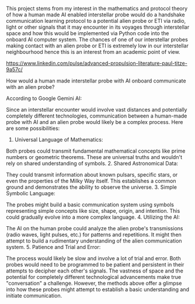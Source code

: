 This project stems from my interest in the mathematics and protocol theory of how a human made AI enabled interstellar probe would do a handshake communication learning protocol to a potential alien probe or ETI via radio, 
light or other signals that it may encounter in its voyages through interstellar space and how this would be implemented via Python code into the onboard AI computer system. The chances of one of our 
interstellar probes making contact with an alien probe or ETI is extremely low in our interstellar neighbourhood hence this is an interest from an academic point of view. 

https://www.linkedin.com/pulse/advanced-propulsion-literature-paul-titze-9a57c/

How would a human made interstellar probe with AI onboard communicate with an alien probe?

According to Google Gemini AI:

Since an interstellar encounter would involve vast distances and potentially completely different technologies, communication between a human-made probe with AI and an alien probe would likely be a complex process. Here are some possibilities:

1. Universal Language of Mathematics:

Both probes could transmit fundamental mathematical concepts like prime numbers or geometric theorems. These are universal truths and wouldn't rely on shared understanding of symbols.
2. Shared Astronomical Data:

They could transmit information about known pulsars, specific stars, or even the properties of the Milky Way itself. This establishes a common ground and demonstrates the ability to observe the universe.
3. Simple Symbolic Language:

The probes might build a basic communication system using symbols representing simple concepts like size, shape, origin, and intention. This could gradually evolve into a more complex language.
4. Utilizing the AI:

The AI on the human probe could analyze the alien probe's transmissions (radio waves, light pulses, etc.) for patterns and repetitions. It might then attempt to build a rudimentary understanding of the alien communication system.
5. Patience and Trial and Error:

The process would likely be slow and involve a lot of trial and error. Both probes would need to be programmed to be patient and persistent in their attempts to decipher each other's signals.
The vastness of space and the potential for completely different technological advancements make true "conversation" a challenge. However, the methods above offer a glimpse into how these probes might attempt to establish a basic understanding and initiate communication.
